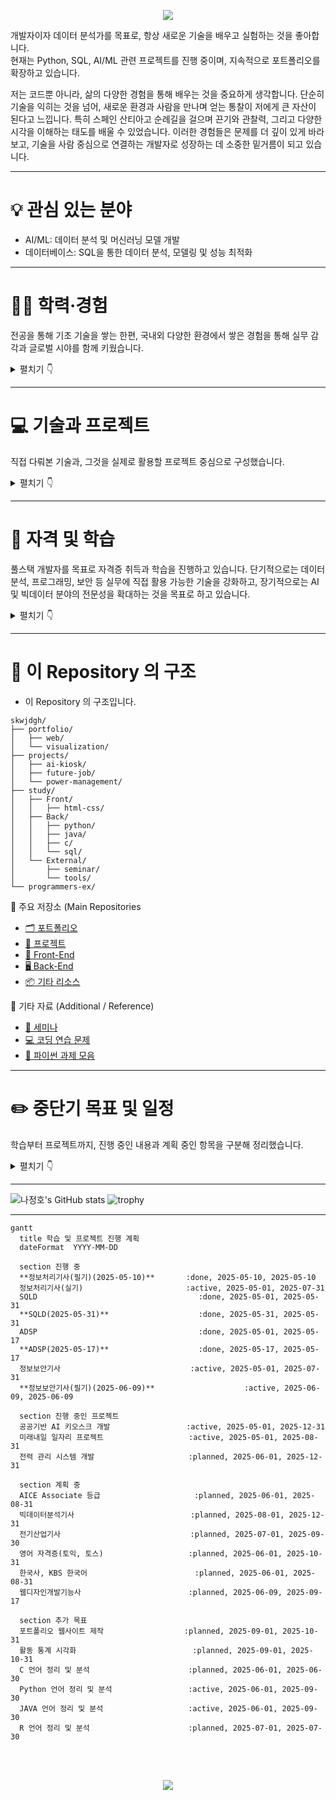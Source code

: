 <p align='center'>
<img src="https://capsule-render.vercel.app/api?type=waving&color=gradient&height=300&section=header&text=나정호%20입니다.&fontSize=70&animation=fadeIn&fontAlignY=38&desc=Conanti%20Dabitur!&descAlignY=51&descAlign=62"/>
      
개발자이자 데이터 분석가를 목표로, 항상 새로운 기술을 배우고 실험하는 것을 좋아합니다.  
현재는 Python, SQL, AI/ML 관련 프로젝트를 진행 중이며, 지속적으로 포트폴리오를 확장하고 있습니다.

저는 코드뿐 아니라, 삶의 다양한 경험을 통해 배우는 것을 중요하게 생각합니다.
단순히 기술을 익히는 것을 넘어, 새로운 환경과 사람을 만나며 얻는 통찰이 저에게 큰 자산이 된다고 느낍니다.
특히 스페인 산티아고 순례길을 걸으며 끈기와 관찰력, 그리고 다양한 시각을 이해하는 태도를 배울 수 있었습니다.
이러한 경험들은 문제를 더 깊이 있게 바라보고, 기술을 사람 중심으로 연결하는 개발자로 성장하는 데 소중한 밑거름이 되고 있습니다.

---

# 💡 관심 있는 분야

- AI/ML: 데이터 분석 및 머신러닝 모델 개발
- 데이터베이스: SQL을 통한 데이터 분석, 모델링 및 성능 최적화

---
# 🧑‍💼 학력·경험
전공을 통해 기초 기술을 쌓는 한편, 국내외 다양한 환경에서 쌓은 경험을 통해 실무 감각과 글로벌 시야를 함께 키웠습니다.

<details>
<summary>펼치기 👇</summary>
      
## 🎓 학력 사항

**숭실대학교 (SoongSil University)**  
정보통신전자공학부 학사  
2009.03 – 2018.02  
- 주요 과목: 디지털 공학, 컴퓨터 구조, 회로이론, 신호 및 시스템, 데이터통신 등

---

## ✈️ 어학연수 경험
      
**Greenriver Community College(IESL)**  
2007.12 ~ 2008.07  

**Highline Community College(ESL)**  
2008.08 ~ 2009.02  
- 집중 영어 프로그램(회화, 작문, 청취) 수강  
- 다양한 국적의 학생들과 프로젝트 수행
- 기초 전공과목 수강 -

---

## 💼 경력 사항
  
**성우산업 주식회사**  
- 수처리 전문기업  
- 회계 및 재무 관련 문서 정리, 장부 관리  
- 비용·수익 분석 및 보고서 작성
  
**(주)하림**  
- FS(단체급식) 영업 및 사업장 관리
- 식자재 물류 및 휴게소 입찰 등 
- 온라인 유통(쿠팡, SSG, 티몬, 농협 등) 영업 및 관리

**(개인)주식회사 정수**  
- 신재생에너지(태양광) 관련 사업
- 태양광 발전소 운영 지원  
- 시공·발주 협의 보조, 현장 점검 및 관련 문서 작성
  
</details>

---

# 💻 기술과 프로젝트
직접 다뤄본 기술과, 그것을 실제로 활용할 프로젝트 중심으로 구성했습니다.

<details>
<summary>펼치기 👇</summary>

## ⚙️ 기술 스택
- 사용하고 숙달 중인 언어와 도구들을 정리했습니다. 현재도 지속적으로 확장 중 입니다.

      
### 🛠️ 주요 언어
![Top Langs](https://github-readme-stats.vercel.app/api/top-langs/?username=skwjdgh&layout=compact&theme=radical)

- ![Python](https://img.shields.io/badge/Python-3776AB?style=plastic&logo=python&logoColor=white&link=www.naver.com)  ![Java](https://img.shields.io/badge/Java-007396?style=plastic&logo=openjdk&logoColor=white)  ![C](https://img.shields.io/badge/C-A8B9CC?style=plastic&logo=c&logoColor=white)  ![C++](https://img.shields.io/badge/C++-00599C?style=plastic&logo=c%2B%2B&logoColor=white) ![SQL](https://img.shields.io/badge/SQL-4479A1?style=plastic&logo=mysql&logoColor=white)  ![R](https://img.shields.io/badge/R-276DC3?style=plastic&logo=r&logoColor=white)  ![HTML5](https://img.shields.io/badge/HTML5-E34F26?style=plastic&logo=html5&logoColor=white)![JavaScript](https://img.shields.io/badge/JavaScript-F7DF1E?style=plastic&logo=javascript&logoColor=white)  ![CSS3](https://img.shields.io/badge/CSS3-1572B6?style=plastic&logo=css3&logoColor=white)

### 🛠️ 개발환경

- 운영체제: 🪟 Windows 11  
- 개발도구: 💻 VS Code, IntelliJ, PyCharm  
- 빌드/배포:  
- 가상화: 🐳 Docker
- 클라우드:

## 💻 진행 중인 프로젝트
- 데이터와 AI 기술을 활용해 현실 문제를 해결하는 프로젝트들을 진행하고 있습니다.

1. **한이음 공모전 - 공공기반 AI 키오스크 (25년 중)**  
   - AI agent 기반 공공기관 목적용 키오스크 개발

2. **미래내일 일자리(25년 중)**

3. **개인 프로젝트 - 인공지능 기반 전력 관리 시스템 (25년 중)**  
   - 인공지능 기술을 활용한 전력망 최적화 시스템 개발 목표

</details>

---

# 📘 자격 및 학습

풀스택 개발자를 목표로 자격증 취득과 학습을 진행하고 있습니다.
단기적으로는 데이터 분석, 프로그래밍, 보안 등 실무에 직접 활용 가능한 기술을 강화하고, 장기적으로는 AI 및 빅데이터 분야의 전문성을 확대하는 것을 목표로 하고 있습니다.

<details>
<summary>펼치기 👇</summary>

## 📜 보유 자격증
- 학습의 깊이와 넓이를 확장하며 실무 중심의 자격증을 꾸준히 준비 중입니다.
    
### 📌 보유
- 네트워크 관리사 2급
- 한국사 1급
- KBS 한국어 3+급

### 📌 진행 중
- 정보처리기사 (5–7월 중)
- SQLD (5월 중)
- ADSP (5월 중)
- 정보보안기사 (5–7월 중)

### 📌 계획 중
- AICE 자격 Associate 등급
- 웹디자인개발기능사 (6월 ~ 9월 중)
- 빅데이터분석기사 (8 – 12월 중)
- 전기산업기사 (7 – 9월 중)
- 영어 자격증 (토익, 토스), 한국사, KBS 한국어 *(재취득 예정)*
 
</details>

---

# 🔧 이 Repository 의 구조
- 이 Repository 의 구조입니다.
      
```
skwjdgh/
├── portfolio/
│   ├── web/
│   └── visualization/
├── projects/
│   ├── ai-kiosk/
│   ├── future-job/
│   └── power-management/
├── study/
│   ├── Front/
│   │   ├── html-css/
│   ├── Back/
│   │   ├── python/
│   │   ├── java/
│   │   ├── c/
│   │   └── sql/
│   └── External/
│       ├── seminar/
│       └── tools/
└── programmers-ex/
```

📂 주요 저장소 (Main Repositories
- [🗂️ 포트폴리오](https://github.com/skwjdgh/Portfolio)<br>
- [🚧 프로젝트](https://github.com/skwjdgh/Project)<br>
- [🎨 Front-End](https://github.com/skwjdgh/Front)<br>
- [🖥️ Back-End](https://github.com/skwjdgh/Back)<br>
- [📦 기타 리소스](https://github.com/skwjdgh/External)<br>

📎 기타 자료 (Additional / Reference)
   - [🧠 세미나](https://github.com/skwjdgh/related-with-AI-semi-)<br>
   - [💻 코딩 연습 문제](https://github.com/skwjdgh/Programmers-ex)<br>
   - [📝 파이썬 과제 모음](https://github.com/skwjdgh/Python101_homework)<br>
   
---
# ✏️ 중단기 목표 및 일정

학습부터 프로젝트까지, 진행 중인 내용과 계획 중인 항목을 구분해 정리했습니다.

<details>
<summary>펼치기 👇</summary>

## ✏️ 추가목표
- 중단기 목표를 수립하고, 이를 기반으로 기술 학습과 프로젝트 일정을 체계적으로 관리하고 있습니다.
      
### 🌐 포트폴리오 및 시각화
- (9–10월 예정) 포트폴리오 웹사이트 제작 및 배포
- 활동 통계 시각화

### 🧠 학습 내용 재구성 및 정리
1. **Python (6–9월)**: 미흡 코드 재설계 및 삭제, 일자별 → 주제별 폴더 정리  
2. **C 언어 (6월 중)**: 주제별 학습 정리 + C++, C# 차이 분석  
3. **SQL (6월 중)**: MySQL/MariaDB 정리, 명령어별 용도 정리, DB설계 예제 추가 (볼링, 마트)  
4. **HTML/CSS (6–10월)**: 반응형 웹 기준으로 스타일 숙달  
5. **Java (6–9월)**: 수업 중
    
### 📚 개인 공부 및 실습
1. **(8월)**: tkinter, Flask, pandas, NumPy, Matplotlib, seaborn  
2. **(8월)**: R 언어 개인 공부  
3. **(6월)**: LangChain, Ollama, LLaMA 내용 정리 (세미나 연계)  
4. **(12월까지)**: 프로그래머스 문제풀이 → GitHub에 보기 좋게 정리

</details>

---

![나정호's GitHub stats](https://github-readme-stats.vercel.app/api?username=skwjdgh)
![trophy](https://github-profile-trophy.vercel.app/?username=skwjdgh&theme=radical)

---

```mermaid
gantt
  title 학습 및 프로젝트 진행 계획
  dateFormat  YYYY-MM-DD

  section 진행 중
  **정보처리기사(필기)(2025-05-10)**       :done, 2025-05-10, 2025-05-10
  정보처리기사(실기)                       :active, 2025-05-01, 2025-07-31
  SQLD                                    :done, 2025-05-01, 2025-05-31
  **SQLD(2025-05-31)**                    :done, 2025-05-31, 2025-05-31
  ADSP                                    :done, 2025-05-01, 2025-05-17
  **ADSP(2025-05-17)**                    :done, 2025-05-17, 2025-05-17
  정보보안기사                             :active, 2025-05-01, 2025-07-31
  **정보보안기사(필기)(2025-06-09)**                    :active, 2025-06-09, 2025-06-09

  section 진행 중인 프로젝트
  공공기반 AI 키오스크 개발                 :active, 2025-05-01, 2025-12-31
  미래내일 일자리 프로젝트                   :active, 2025-05-01, 2025-08-31
  전력 관리 시스템 개발                     :planned, 2025-06-01, 2025-12-31

  section 계획 중
  AICE Associate 등급                     :planned, 2025-06-01, 2025-08-31
  빅데이터분석기사                          :planned, 2025-08-01, 2025-12-31
  전기산업기사                             :planned, 2025-07-01, 2025-09-30
  영어 자격증(토익, 토스)                   :planned, 2025-06-01, 2025-10-31
  한국사, KBS 한국어                        :planned, 2025-06-01, 2025-08-31
  웹디자인개발기능사                        :planned, 2025-06-09, 2025-09-17

  section 추가 목표
  포트폴리오 웹사이트 제작                  :planned, 2025-09-01, 2025-10-31
  활동 통계 시각화                          :planned, 2025-09-01, 2025-10-31
  C 언어 정리 및 분석                      :planned, 2025-06-01, 2025-06-30
  Python 언어 정리 및 분석                 :active, 2025-06-01, 2025-09-30
  JAVA 언어 정리 및 분석                   :active, 2025-06-01, 2025-09-30
  R 언어 정리 및 분석                      :planned, 2025-07-01, 2025-07-30

```

<br>
<br>

<p align='center'>
      <img src="https://capsule-render.vercel.app/api?type=waving&color=gradient&height=150&text=&descAlign=59&section=footer">
